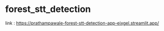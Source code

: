 # forest_stt_detection

link : https://prathampawale-forest-stt-detection-app-eixgel.streamlit.app/
